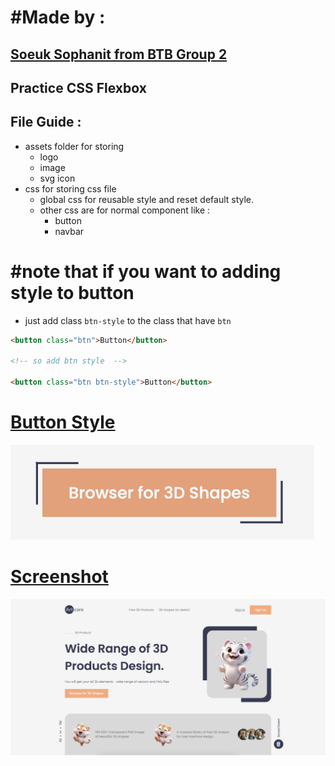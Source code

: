 # #Made by :

## [Soeuk Sophanit from BTB Group 2](#made-by)

## Practice CSS Flexbox

## File Guide :

- assets folder for storing
  - logo
  - image
  - svg icon
- css for storing css file
  - global css for reusable style and reset default style.
  - other css are for normal component like :
    - button
    - navbar

# #note that if you want to adding style to button

- just add class `btn-style` to the class that have `btn`

```html
<button class="btn">Button</button>

<!-- so add btn style  -->

<button class="btn btn-style">Button</button>
```

# [Button Style](#button-style)

![](./screenshot/button.png)

# [Screenshot](#screenshot)

![](./screenshot/homepage.png)
